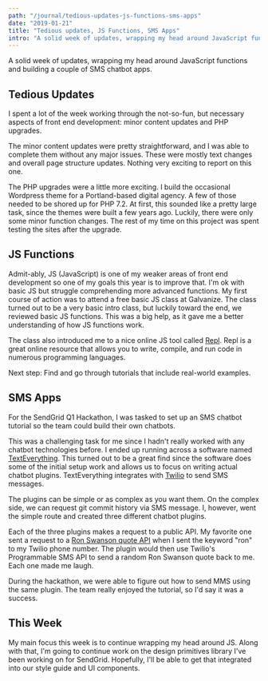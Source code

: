 ```yaml
---
path: "/journal/tedious-updates-js-functions-sms-apps"
date: "2019-01-21"
title: "Tedious updates, JS Functions, SMS Apps"
intro: "A solid week of updates, wrapping my head around JavaScript functions and building a couple of SMS chatbot apps."
---
```


A solid week of updates, wrapping my head around JavaScript functions and building a couple of SMS chatbot apps.

## Tedious Updates

I spent a lot of the week working through the not-so-fun, but necessary aspects of front end development: minor content updates and PHP upgrades.

The minor content updates were pretty straightforward, and I was able to complete them without any major issues. These were mostly text changes and overall page structure updates. Nothing very exciting to report on this one.

The PHP upgrades were a little more exciting. I build the occasional Wordpress theme for a Portland-based digital agency. A few of those needed to be shored up for PHP 7.2. At first, this sounded like a pretty large task, since the themes were built a few years ago. Luckily, there were only some minor function changes. The rest of my time on this project was spent testing the sites after the upgrade.

## JS Functions

Admit-ably, JS (JavaScript) is one of my weaker areas of front end development so one of my goals this year is to improve that. I'm ok with basic JS but struggle comprehending more advanced functions. My first course of action was to attend a free basic JS class at Galvanize. The class turned out to be a very basic intro class, but luckily toward the end, we reviewed basic JS functions. This was a big help, as it gave me a better understanding of how JS functions work.

The class also introduced me to a nice online JS tool called [Repl](https://repl.it/). Repl is a great online resource that allows you to write, compile, and run code in numerous programming languages.

Next step: Find and go through tutorials that include real-world examples.

## SMS Apps

For the SendGrid Q1 Hackathon, I was tasked to set up an SMS chatbot tutorial so the team could build their own chatbots.

This was a challenging task for me since I hadn't really worked with any chatbot technologies before. I ended up running across a software named [TextEverything](https://github.com/DanielCordell/TextEverything). This turned out to be a great find since the software does some of the initial setup work and allows us to focus on writing actual chatbot plugins. TextEverything integrates with [Twilio](https://www.twilio.com/) to send SMS messages.

The plugins can be simple or as complex as you want them. On the complex side, we can request git commit history via SMS message. I, however, went the simple route and created three different chatbot plugins.

Each of the three plugins makes a request to a public API. My favorite one sent a request to a [Ron Swanson quote API](https://github.com/jamesseanwright/ron-swanson-quotes) when I sent the keyword "ron" to my Twilio phone number. The plugin would then use Twilio's Programmable SMS API to send a random Ron Swanson quote back to me. Each one made me laugh.

During the hackathon, we were able to figure out how to send MMS using the same plugin. The team really enjoyed the tutorial, so I'd say it was a success.

## This Week

My main focus this week is to continue wrapping my head around JS. Along with that, I'm going to continue work on the design primitives library I've been working on for SendGrid. Hopefully, I'll be able to get that integrated into our style guide and UI components.